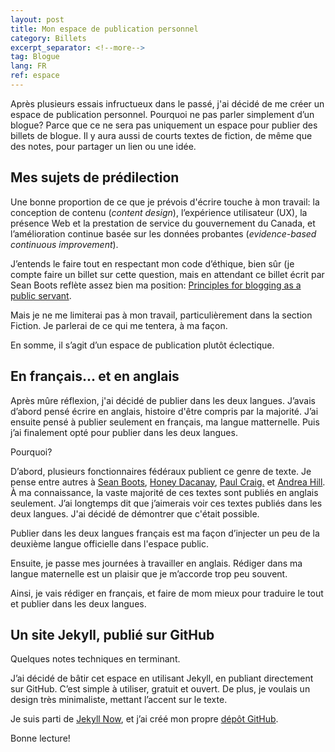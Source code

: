 ```yaml
---
layout: post
title: Mon espace de publication personnel
category: Billets
excerpt_separator: <!--more-->
tag: Blogue
lang: FR
ref: espace
---
```



Après plusieurs essais infructueux dans le passé, j'ai décidé de me créer un espace de publication personnel. Pourquoi ne  pas parler simplement d’un blogue? Parce que ce ne sera pas uniquement un espace pour publier des billets de blogue. Il y aura aussi de courts textes de fiction, de même que des notes, pour partager un lien ou une idée.

<!--more-->

## Mes sujets de prédilection

Une bonne proportion de ce que je prévois d'écrire touche à mon travail: la conception de contenu (_content design_), l’expérience utilisateur (UX), la présence Web et la prestation de service du gouvernement du Canada, et l’amélioration continue basée sur les données probantes (_evidence-based continuous improvement_). 

J’entends le faire tout en respectant mon code d’éthique, bien sûr (je compte faire un billet sur cette question, mais en attendant ce billet écrit par Sean Boots reflète assez bien ma position: [Principles for blogging as a public servant](https://sboots.ca/2020/01/21/principles-for-blogging-as-a-public-servant/). 

Mais je ne me limiterai pas à mon travail, particulièrement dans la section Fiction. Je parlerai de ce qui me tentera, à ma façon. 

En somme, il s’agit d’un espace de publication plutôt éclectique. 


## En français... et en anglais

Après mûre réflexion, j'ai décidé de publier dans les deux langues. J’avais d’abord pensé écrire en anglais, histoire d'être compris par la majorité. J’ai ensuite pensé à publier seulement en français, ma langue matternelle. Puis j’ai finalement opté pour publier dans les deux langues. 

Pourquoi? 

D’abord, plusieurs fonctionnaires fédéraux publient ce genre de texte. Je pense entre autres à [Sean Boots](https://sboots.ca/), [Honey Dacanay](https://honeygolightly.medium.com/), [Paul Craig.](https://federal-field-notes.ca/) et [Andrea Hill](https://afhill.medium.com/). À ma connaissance, la vaste majorité de ces textes sont publiés en anglais seulement. J’ai longtemps dit que j’aimerais voir ces textes publiés dans les deux langues. J'ai décidé de démontrer que c'était possible.

Publier dans les deux langues français est ma façon d’injecter un peu de la deuxième langue officielle dans l'espace public. 

Ensuite, je passe mes journées à travailler en anglais. Rédiger dans ma langue maternelle est un plaisir que je m’accorde trop peu souvent. 

Ainsi, je vais rédiger en français, et faire de mom mieux pour traduire le tout et publier dans les deux langues. 

## Un site Jekyll, publié sur GitHub

Quelques notes techniques en terminant. 

J’ai décidé de bâtir cet espace en utilisant Jekyll, en publiant directement sur GitHub. C’est simple à utiliser, gratuit et ouvert. De plus, je voulais un design très minimaliste, mettant l’accent sur le texte. 

Je suis parti de [Jekyll Now](https://github.com/barryclark/jekyll-now), et j’ai créé mon propre [dépôt GitHub](https://github.com/quidampepin/quidampepin.github.io). 

Bonne lecture! 
